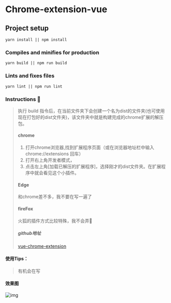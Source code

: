 # Chrome-extension-vue 



## Project setup
```
yarn install || npm install
```

### Compiles and minifies for production
```
yarn build || npm run build
```

### Lints and fixes files
```
yarn lint || npm run lint
```



### Instructions :dolphin:

> 执行 build 指令后，在当前文件夹下会创建一个名为dist的文件夹(也可使用现在打包好的dist文件夹)，该文件夹中就是构建完成的chrome扩展的解压包。
>
> #### chrome
>
> 1. 打开chrome浏览器,找到扩展程序页面（或在浏览器地址栏中输入chrome://extensions 回车）
> 2. 打开右上角开发者模式，
> 3. 点击左上角[加载已解压的扩展程序]，选择刚才的dist文件夹。在扩展程序中就会看见这个小插件。
>
> #### Edge 
>
> 和chrome差不多，我不要在写一遍了
>
> #### fireFox
>
> 火狐的插件方式比较特殊，我不会弄:no_entry_sign:
>
> ##### github地址
>
> [vue-chrome-extension](https://github.com/N1Ezz/vue-chrome-extension-cnote.git)


#### 使用Tips：

> 有机会在写
> 


#### 效果图

![img](http://8.142.4.106:2022/images/%E5%BE%AE%E4%BF%A1%E6%88%AA%E5%9B%BE_20230217163053.png)
